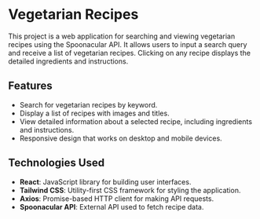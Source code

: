 # Vegetarian Recipes

This project is a web application for searching and viewing vegetarian recipes using the Spoonacular API. It allows users to input a search query and receive a list of vegetarian recipes. Clicking on any recipe displays the detailed ingredients and instructions.

## Features

- Search for vegetarian recipes by keyword.
- Display a list of recipes with images and titles.
- View detailed information about a selected recipe, including ingredients and instructions.
- Responsive design that works on desktop and mobile devices.

## Technologies Used

- **React**: JavaScript library for building user interfaces.
- **Tailwind CSS**: Utility-first CSS framework for styling the application.
- **Axios**: Promise-based HTTP client for making API requests.
- **Spoonacular API**: External API used to fetch recipe data.

